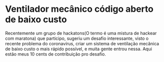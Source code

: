 # Ventilador mecânico código aberto de baixo custo

Recentemente um grupo de hackatons(O termo é uma mistura de hackear com maratona) que participo, sugeriu um desafio interessante, visto o recente problema do coronavírus, criar um sistema de ventilação mecânica de baixo custo o mais rápido possível, e muita gente entrou nessa. 
Aqui estão meus 10 cents de contribuição pro desafio.
